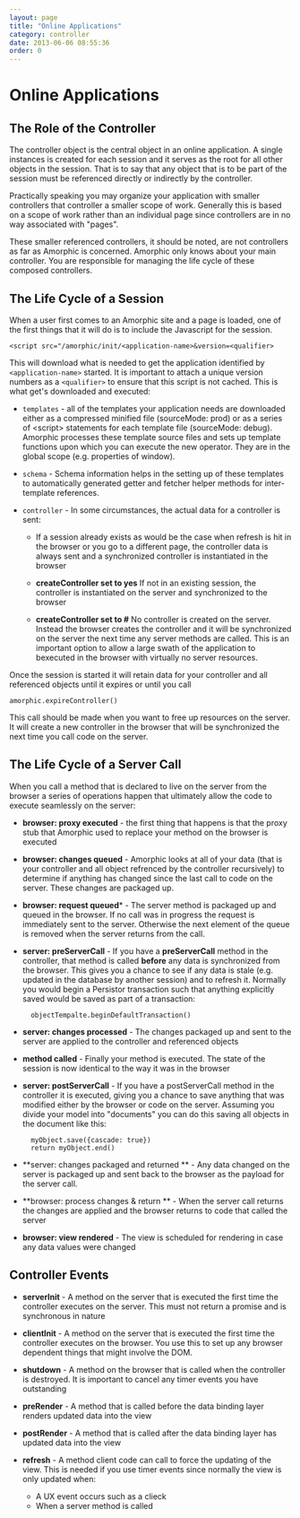 ```yaml
---
layout: page
title: "Online Applications"
category: controller
date: 2013-06-06 08:55:36
order: 0
---
```


# Online Applications

## The Role of the Controller

The controller object is the central object in an online application.  A single instances is created for each session and it serves as the root for all other objects in the session.  That is to say that any object that is to be part of the session must be referenced directly or indirectly by the controller.

Practically speaking you may organize your application with smaller controllers that controller a smaller scope of work.  Generally this is based on a scope of work rather than an individual page since controllers are in no way associated with "pages".

These smaller referenced controllers, it should be noted, are not controllers as far as Amorphic is concerned.  Amorphic only knows about your main controller.  You are responsible for managing the life cycle of these composed controllers.

## The Life Cycle of a Session

When a user first comes to an Amorphic site and a page is loaded, one of the first things that it will do is to include the Javascript for the session.

    <script src="/amorphic/init/<application-name>&version=<qualifier>

This will download what is needed to get the application identified by `<application-name>` started.  It is important to attach a unique version numbers as a `<qualifier>` to ensure that this script is not cached.  This is what get's downloaded and executed:

* `templates` - all of the templates your application needs are downloaded either as a compressed minified file (sourceMode: prod) or as a series of \<script\> statements for each template file (sourceMode: debug).  Amorphic processes these template source files and sets up template functions upon which you can execute the new operator.  They are in the global scope (e.g. properties of window).

* `schema` - Schema information helps in the setting up of these templates to automatically generated getter and fetcher helper methods for inter-template references.

* `controller` - In some circumstances, the actual data for a controller is sent:

    * If a session already exists as would be the case when refresh is hit in the browser or you go to a different page, the controller data is always sent and a synchronized controller is instantiated in the browser

    * **createController set to yes** If not in an existing session, the controller is instantiated on the server and synchronized to the browser

    * **createController set to #** No controller is created on the server.  Instead the browser creates the controller and it will be synchronized on the server the next time any server methods are called.  This is an important option to allow a large swath of the application to bexecuted in the browser with virtually no server resources.

Once the session is started it will retain data for your controller and all referenced objects until it expires or until you call

    amorphic.expireController()

This call should be made when you want to free up resources on the server.  It will create a new controller in the browser that will be synchronized the next time you call code on the server.

## The Life Cycle of a Server Call

When you call a method that is declared to live on the server from the browser a series of operations happen that ultimately allow the code to execute seamlessly on the server:

* **browser: proxy executed** - the first thing that happens is that the proxy stub that Amorphic used to replace your method on the browser is executed

* **browser: changes queued** - Amorphic looks at all of your data (that is your controller and all object refrenced by the controller recursively) to determine if anything has changed since the last call to code on the server.  These changes are packaged up.

* **browser: request queued*** - The server method is packaged up and queued in the browser.  If no call was in progress the request is immediately sent to the server.  Otherwise the next element of the queue is removed when the server returns from the call.

* **server: preServerCall** - If you have a **preServerCall** method in the controller, that method is called **before** any data is synchronized from the browser.  This gives you a chance to see if any data is stale (e.g. updated in the database by another session) and to refresh it.  Normally you would begin a Persistor transaction such that anything explicitly saved would be saved as part of a transaction:

        objectTempalte.beginDefaultTransaction()

* **server: changes processed** - The changes packaged up and sent to the server are applied to the controller and referenced objects

* **method called** - Finally your method is executed.  The state of the session is now identical to the way it was in the browser

* **server: postServerCall** - If you have a postServerCall method in the controller it is executed, giving you a chance to save anything that was modified either by the browser or code on the server.  Assuming you divide your model into "documents" you can do this saving all objects in the document like this:

        myObject.save({cascade: true})
        return myObject.end()

* **server: changes packaged and returned ** - Any data changed on the server is packaged up and sent back to the browser as the payload for the server call.

* **browser: process changes & return ** - When the server call returns the changes are applied and the browser returns to code that called the server

* **browser: view rendered** - The view is scheduled for rendering in case any data values were changed

## Controller Events

* **serverInit** - A method on the server that is executed the first time the controller executes on the server.  This must not return a promise and is synchronous in nature

* **clientInit** - A method on the server that is executed the first time the controller executes on the browser.  You use this to set up any browser dependent things that might involve the DOM.

* **shutdown** - A method on the browser that is called when the controller is destroyed.  It is important to cancel any timer events you have outstanding

* **preRender** - A method that is called before the data binding layer renders updated data into the view

* **postRender** - A method that is called after the data binding layer has updated data into the view

* **refresh** - A method client code can call to force the updating of the view.  This is needed if you use timer events since normally the view is only updated when:
  * A UX event occurs such as a clieck
  * When a server method is called